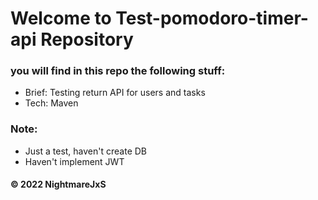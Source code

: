 # Welcome to Test-pomodoro-timer-api Repository
### you will find in this repo the following stuff:
* Brief: Testing return API for users and tasks
* Tech: Maven

### Note:
* Just a test, haven't create DB 
* Haven't implement JWT


#### © 2022 NightmareJxS